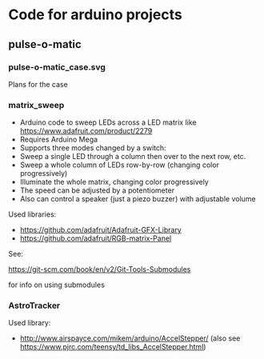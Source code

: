 # Code for arduino projects

##  pulse-o-matic
### pulse-o-matic_case.svg
Plans for the case 

### matrix_sweep
* Arduino code to sweep LEDs across a LED matrix like https://www.adafruit.com/product/2279
* Requires Arduino Mega
* Supports three modes changed by a switch:
 * Sweep a single LED through a column then over to the next row, etc.
 * Sweep a whole column of LEDs row-by-row (changing color progressively)
 * Illuminate the whole matrix, changing color progressively
* The speed can be adjusted by a potentiometer
* Also can control a speaker (just a piezo buzzer) with adjustable volume

Used libraries:
* https://github.com/adafruit/Adafruit-GFX-Library
* https://github.com/adafruit/RGB-matrix-Panel

See:

https://git-scm.com/book/en/v2/Git-Tools-Submodules

for info on using submodules

### AstroTracker


Used library:
* http://www.airspayce.com/mikem/arduino/AccelStepper/ (also see https://www.pjrc.com/teensy/td_libs_AccelStepper.html)

